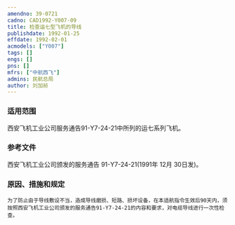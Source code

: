 ```yaml
---
amendno: 39-0721  
cadno: CAD1992-Y007-09  
title: 检查运七型飞机的导线  
publishdate: 1992-01-25  
effdate: 1992-02-01  
acmodels: ["Y007"]  
tags: []  
engs: []  
pns: []  
mfrs: ["中航西飞"]  
admins: 民航总局  
author: 刘加祯  
---
```

  
### 适用范围  
西安飞机工业公司服务通告91-Y7-24-21中所列的运七系列飞机。  
  
<!--more-->  
### 参考文件

西安飞机工业公司颁发的服务通告 91-Y7-24-21(1991年 12月 30日发)。  
  
### 原因、措施和规定  
    为了防止由于导线敷设不当，造成导线磨损、短路、损坏设备，在本适航指令生效后90天内，须按照西安飞机工业公司颁发的服务通告91-Y7-24-21的内容和要求，对电缆导线进行一次性检查。  
